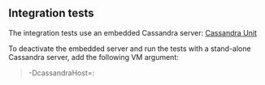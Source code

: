 ## Integration tests

 The integration tests use an embedded Cassandra server: [Cassandra Unit][cassandraUnit]
 
 To deactivate the embedded server and run the tests with a stand-alone Cassandra server, add the following VM argument:
 
> -DcassandraHost=<host>:<port>

[cassandraUnit]: https://github.com/jsevellec/cassandra-unit
 